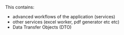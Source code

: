 ﻿This contains:
- advanced workflows of the application (services)
- other services (excel worker, pdf generator etc etc)
- Data Transfer Objects (DTO)